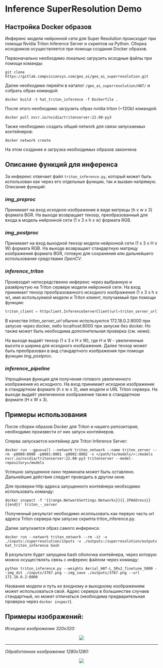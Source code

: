 # Inference SuperResolution Demo

## Настройка Docker образов

Инференс модели нейронной сети для Super Resolution происходит при помощи Nvidia Triton Inference Server и скриптов на Python. Сборка исходников осуществляется при помощи создания Docker образов.

Первоначально необходимо локально загрузить исходные файлы при помощи команды:

`git clone https://gitlab.compvisionsys.com/geo_ai/geo_ai_superresolution.git`

Далее необходимо перейти в каталог `/geo_ai_superresolution/HAT/` и собрать образ командой:

`docker build -t hat_triton_inference -f Dockerfile .`

После этого необходимо загрузить образ nvidia triton (~12Gb) командой:

`docker pull nvcr.io/nvidia/tritonserver:22.08-py3`


Также необходимо создать общий network для связи запускаемых контейнеров:

`docker network create`





<!-- Также запускается образ самого инференса:

`sudo docker run --network triton_network --rm -it -v ./inputs:/superresolution/inputs -v ./outputs:/superresolution/outputs hat_triton_inference bash` -->

На этом создание и загрузка необходимых образов закончена

## Описание функций для инференса

За инференс отвечает файл `triton_inference.py`, который может быть использован как через его отдельные функции, так и вызван напрямую. Описание функций:

### *img_preproc*

Принимает на вход исходное изображение в виде матрицы (h x w x 3) формата BGR. На выходе возвращает тензор, преобразованный для входа в модель нейронной сети (1 x 3 x h x w) формата RGB.

### *img_postproc*

Принимает на вход выходной тензор модели нейронной сети (1 x 3 x H x W) формата RGB. На выходе возвращает стандартную матрицу изображения формата BGR, готовую для сохранения или дальнейшего использования средствами *OpenCV*.

### *inference_triton*

Проивзодит непосредственно инференс через выбранную и развёрнутую на Triton сервере модели нейронной сети. На вход принимает тензор преобразованного исходного изображения (1 x 3 x h x w), имя используемой модели и Triton клиент, получаемый при помощи функции:

```python
triton_client = httpclient.InferenceServerClient(url=triton_server_url)
```

В качестве *triton_server_url* обычно используются 172.18.0.2:8000 при запуске через docker, либо localhost:8000 при запуске без docker. Но также может быть необходима дополнительная проверка (см. ниже).

На выходе выдаёт тензор (1 x 3 x H x W), где H и W - увеличенные высота и ширина для исходного изображения. Далее тензор может быть преобразован в вид стандартного изображения при помощи функции *img_postproc*.

### *inference_pipeline*

Упрощённая функция для получения готового увеличенного изображения из исходного. На вход принимает исходное изображение в стандартном формате (h x w x 3), имя модели и URL Triton сервера. 
На выходе выдаёт увеличенное изображение также в стандартном формате (H x W x 3).

## Примеры использования

После сборки образов Docker для Triton и нашего репозитория, необходимо произвести от них запуск контейнеров. 

Сперва запускается контейнер для Triton Inference Server:

`docker run --gpus=all --network triton_network --name triton_server --rm -p8000:8000 -p8001:8001 -p8002:8002 -v </path/to/models/>:/models nvcr.io/nvidia/tritonserver:22.08-py3 tritonserver --model-repository=/models`

Успешно запущенное окно терминала может быть оставлено. Дальнейшие действия следует проводить в другом окне. 

Для проверки http адреса запущенного контейнера необходимо использовать команду:

`docker inspect -f '{{range.NetworkSettings.Networks}}{{.IPAddress}}{{end}}' triton_-_server`

Полученный результат необходимо исопльзовать как первую часть url адреса Triton сервера при запуске скрипта triton_inference.py.


Далее запускается образ самого инференса:

`docker run --network triton_network --rm -it -v ./inputs:/superresolution/inputs -v ./outputs:/superresolution/outputs hat_triton_inference bash`

В результате будет запущена bash оболочка контейнера, через которую можно осуществлять связь с инференс файлом через команду:

`python triton_inference.py --weights Aerial_HAT-L_SRx2_finetune_5000 --img_dst ./inputs/3767.png --img_save ./outputs/3767.png --url 172.18.0.2:8000`

Название модели и путь ко входному и выходному изображениям может использоваться свой. Адрес сервера в большинстве случаев стандартный, но может отличаться (необходима предварительная проверка через `docker inspect`).

## Примеры изображений:

*Исходное изображение 320х320:*

<p align="center">
  <img src="../images/3768_320.png" />
</p>

___

_Обработанное изображение 1280х1280:_

<p align="center">
  <img src="../images/3768_320x4.png" />
</p>


<!-- #TODO: рассказать про все функции в скрипте для инфа, входные выходные данные, показать картинки, нарисовать схемки пайплайна и сетки, рассказать про струткутру каталогов для triton -->




